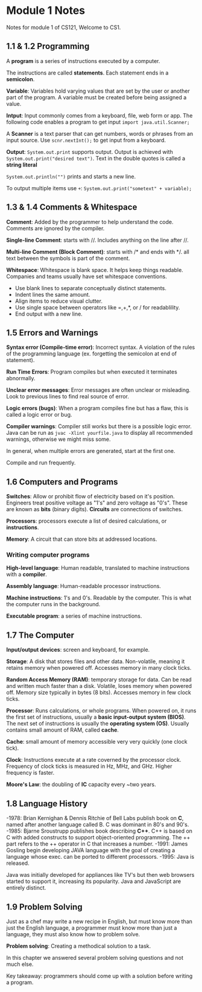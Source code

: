 # Module 1 Notes
Notes for module 1 of CS121, Welcome to CS1. 

## 1.1 & 1.2 Programming
A **program** is a series of instructions executed by a computer.

The instructions are called **statements**. Each statement ends in a **semicolon**.

**Variable**: Variables hold varying values that are set by the user or another part of the program. A variable must be created before being assigned a value.

**Intput**: Input commonly comes from a keyboard, file, web form or app. The following code enables a program to get input `import java.util.Scanner;`

A **Scanner** is a text parser that can get numbers, words or phrases from an input source. Use `scnr.nextInt();` to get input from a keyboard.

**Output**: `System.out.print` supports output. Output is achieved with `System.out.print("desired text")`. Text in the double quotes is called a **string literal**

`System.out.println("")` prints and starts a new line.

To output multiple items use `+`: `System.out.print("sometext" + variable);`

## 1.3 & 1.4 Comments & Whitespace
**Comment**: Added by the programmer to help understand the code. Comments are ignored by the compiler.

**Single-line Comment**: starts with //. Includes anything on the line after //.

**Multi-line Comment (Block Comment)**: starts with /* and ends with */. all text between the symbols is part of the comment. 

**Whitespace**: Whitespace is blank space. It helps keep things readable. Companies and teams usually have set whitespace conventions.

- Use blank lines to separate conceptually distinct statements.
- Indent lines the same amount.
- Align items to reduce visual clutter.
- Use single space between operators like =,+,*, or / for readablility.
- End output with a new line.

## 1.5 Errors and Warnings
**Syntax error (Compile-time error)**: Incorrect syntax. A violation of the rules of the programming language (ex. forgetting the semicolon at end of statement).

**Run Time Errors**: Program compiles but when executed it terminates abnormally.

**Unclear error messages**: Error messages are often unclear or misleading. Look to previous lines to find real source of error.

**Logic errors (bugs)**: When a program compiles fine but has a flaw, this is called a logic error or bug.

**Compiler warnings**: Compiler still works but there is a possible logic error. Java can be run as `jvac -Xlint yourfile.java` to display all recommended warnings, otherwise we might miss some.

In general, when multiple errors are generated, start at the first one.

Compile and run frequently.

## 1.6 Computers and Programs
**Switches**: Allow or prohibit flow of electricity based on it's position. Engineers treat positive voltage as "1's" and zero voltage as "0's". These are known as **bits** (binary digits). **Circuits** are connections of switches.

**Processors**: processors execute a list of desired calculations, or **instructions**.

**Memory**: A circuit that can store bits at addressed locations.

### Writing computer programs
**High-level language**: Human readable, translated to machine instructions with a **compiler**. 

**Assembly language**: Human-readable processor instructions.

**Machine instructions**: 1's and 0's. Readable by the computer. This is what the computer runs in the background.

**Executable program**: a series of machine instructions. 

## 1.7 The Computer
**Input/output devices**: screen and keyboard, for example.

**Storage**: A disk that stores files and other data. Non-volatile, meaning it retains memory when powered off. Accesses memory in many clock ticks.

**Random Access Memory (RAM)**: temporary storage for data. Can be read and written much faster than a disk. Volatile, loses memory when powered off. Memory size typically in bytes (8 bits). Accesses memory in few clock ticks.

**Processor**: Runs calculations, or whole programs. When powered on, it runs the first set of instructions, usually a **basic input-output system (BIOS)**. The next set of instructions is usually the **operating system (OS)**. Usually contains small amount of RAM, called **cache**.

**Cache**: small amount of memory accessible very very quickly (one clock tick).

**Clock**: Instructions execute at a rate coverned by the processor clock. Frequency of clock ticks is measured in Hz, MHz, and GHz. Higher frequency is faster.

**Moore's Law**: the doubling of **IC** capacity every ~two years.

## 1.8 Language History

-1978: Brian Kernighan & Dennis Ritchie of Bell Labs publish book on **C**, named after another language called B. C was dominant in 80's and 90's.
-1985: Bjarne Sroustrupp publishes book describing **C++**. C++ is based on C with added constructs to support object-oriented programming. The ++ part refers to the ++ operator in C that increases a number.
-1991: James Gosling begin developing JAVA language with the goal of creating a language whose exec. can be ported to different processors.
-1995: Java is released.

Java was initially developed for appliances like TV's but then web browsers started to support it, increasing its popularity.
Java and JavaScript are entirely distinct.

## 1.9 Problem Solving
Just as a chef may write a new recipe in English, but must know more than just the English language, a programmer must know more than just a language, they must also know how to problem solve.

**Problem solving**: Creating a methodical solution to a task.

In this chapter we answered several problem solving questions and not much else. 

Key takeaway: programmers should come up with a solution before writing a program.

